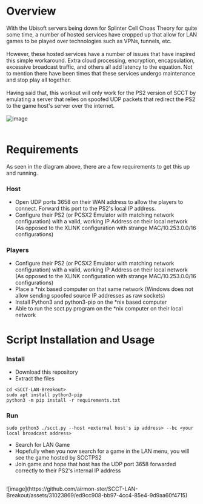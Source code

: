 # Overview
With the Ubisoft servers being down for Splinter Cell Choas Theory for quite some time, a number of hosted services have cropped up that allow for LAN games to be played over technologies such as VPNs, tunnels, etc.
<br><br>
However, these hosted services have a number of issues that have inspired this simple workaround. Extra cloud processing, encryption, encapsulation, excessive broadcast traffic, and others all add latency to the equation. Not to mention there have been times that these services undergo maintenance and stop play all together.
<br><br>
Having said that, this workout will only work for the PS2 version of SCCT by emulating a server that relies on spoofed UDP packets that redirect the PS2 to the game host's server over the internet.
<br><br>
![image](https://github.com/airmon-ster/SCCT-LAN-Breakout/assets/31023869/9b24ebff-cd74-4b12-beb0-9a7f812c29fe)
<br><br>
# Requirements
As seen in the diagram above, there are a few requirements to get this up and running.
<br>
### Host
- Open UDP ports 3658 on their WAN address to allow the players to connect. Forward this port to the PS2's local IP address.
- Configure their PS2 (or PCSX2 Emulator with matching network configuration) with a valid, working IP Address on their local network (As opposed to the XLINK configuration with strange MAC/10.253.0.0/16 configurations)
### Players
- Configure their PS2 (or PCSX2 Emulator with matching network configuration)  with a valid, working IP Address on their local network (As opposed to the XLINK configuration with strange MAC/10.253.0.0/16 configurations)
- Place a *nix based computer on that same network (Windows does not allow sending spoofed source IP addresses as raw sockets)
- Install Python3 and python3-pip on the *nix based computer
- Able to run the scct.py program on the *nix computer on their local network
# Script Installation and Usage
### Install
- Download this repository
- Extract the files
```
cd <SCCT-LAN-Breakout>
sudo apt install python3-pip
python3 -m pip install -r requirements.txt
```
### Run
```
sudo python3 ./scct.py --host <external host's ip address> --bc <your local broadcast address>
```
- Search for LAN Game
- Hopefully when you now search for a game in the LAN menu, you will see the game hosted by SCCTPS2
- Join game and hope that host has the UDP port 3658 forwarded correctly to their PS2's internal IP address
<br>
![image](https://github.com/airmon-ster/SCCT-LAN-Breakout/assets/31023869/ed9cc908-bb97-4cc4-85e4-9d9aa60f4715)
